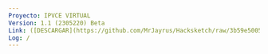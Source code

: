 ```yaml
---
Proyecto: IPVCE VIRTUAL
Version: 1.1 (2305220) Beta
Link: ([DESCARGAR](https://github.com/MrJayrus/Hacksketch/raw/3b59e50051b99fc8f1b87a516645419752131d98/ipvce.apk))
Log: /
---
```

